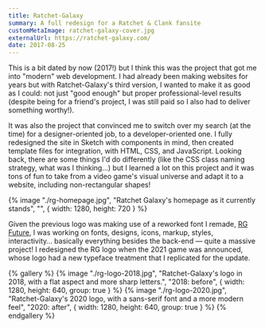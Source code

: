 ```yaml
---
title: Ratchet-Galaxy
summary: A full redesign for a Ratchet & Clank fansite
customMetaImage: ratchet-galaxy-cover.jpg
externalUrl: https://ratchet-galaxy.com/
date: 2017-08-25
---
```


This is a bit dated by now (2017!) but I think this was the project that got me into "modern" web development. I had already been making websites for years but with Ratchet-Galaxy's third version, I wanted to make it as good as I could: not just "good enough" but proper professional-level results (despite being for a friend's project, I was still paid so I also had to deliver something worthy!).

It was also the project that convinced me to switch over my search (at the time) for a designer-oriented job, to a developer-oriented one. I fully redesigned the site in Sketch with components in mind, then created template files for integration, with HTML, CSS, and JavaScript. Looking back, there are some things I'd do differently (like the CSS class naming strategy, what was I thinking…) but I learned a lot on this project and it was tons of fun to take from a video game's visual universe and adapt it to a website, including non-rectangular shapes!

{% image "./rg-homepage.jpg", "Ratchet Galaxy's homepage as it currently stands", "", { width: 1280, height: 720 } %}

Given the previous logo was making use of a reworked font I remade, [RG Future](/fonts/rg-future/), I was working on fonts, designs, icons, markup, styles, interactivity… basically everything besides the back-end — quite a massive project! I redesigned the RG logo when the 2021 game was announced, whose logo had a new typeface treatment that I replicated for the update.

{% gallery %}
{% image "./rg-logo-2018.jpg", "Ratchet-Galaxy's logo in 2018, with a flat aspect and more sharp letters.", "2018: before", { width: 1280, height: 640, group: true } %}
{% image "./rg-logo-2020.jpg", "Ratchet-Galaxy's 2020 logo, with a sans-serif font and a more modern feel", "2020: after", { width: 1280, height: 640, group: true } %}
{% endgallery %}
